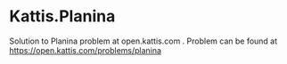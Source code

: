 # Kattis.Planina
Solution to Planina problem at open.kattis.com .
Problem can be found at https://open.kattis.com/problems/planina

